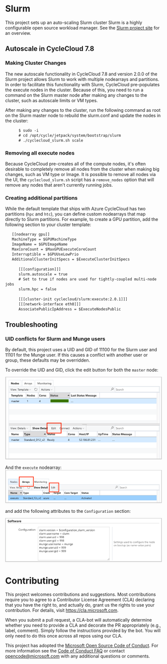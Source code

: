 
Slurm
========

This project sets up an auto-scaling Slurm cluster
Slurm is a highly configurable open source workload manager. See the [Slurm project site](https://www.schedmd.com/) for an overview.

## Autoscale in CycleCloud 7.8
### Making Cluster Changes
The new autoscale functionality in CycleCloud 7.8 and version 2.0.0 of the Slurm project allows Slurm to work with multiple nodearrays and partitions. In order to facilitate this functionality with Slurm, CycleCloud pre-populates the execute nodes in the cluster. Because of this, you need to run a command on the Slurm master node after making any changes to the cluster, such as autoscale limits or VM types.

After making any changes to the cluster, run the following command as root on the Slurm master node to rebuild the slurm.conf and update the nodes in the cluster:

```
      $ sudo -i
      # cd /opt/cycle/jetpack/system/bootstrap/slurm
      # ./cyclecloud_slurm.sh scale
```

### Removing all execute nodes
Because CycleCloud pre-creates all of the compute nodes, it's often desirable to completely remove all nodes from the cluster when making big changes, such as VM type or Image. It is possible to remove all nodes via the UI, the `cyclecloud_slurm.sh` script has a `remove_nodes` option that will remove any nodes that aren't currently running jobs.

### Creating additional partitions
While the default template that ships with Azure CycleCloud has two partitions (`hpc` and `htc`), you can define custom nodearrays that map directly to Slurm partitions. For example, to create a GPU partition, add the following section to your cluster template:

```
   [[nodearray gpu]]
   MachineType = $GPUMachineType
   ImageName = $GPUImageName
   MaxCoreCount = $MaxGPUExecuteCoreCount
   Interruptible = $GPUUseLowPrio
   AdditionalClusterInitSpecs = $ExecuteClusterInitSpecs

      [[[configuration]]]
      slurm.autoscale = true
      # Set to true if nodes are used for tightly-coupled multi-node jobs
      slurm.hpc = false

      [[[cluster-init cyclecloud/slurm:execute:2.0.1]]]
      [[[network-interface eth0]]]
      AssociatePublicIpAddress = $ExecuteNodesPublic
```

## Troubleshooting

### UID conflicts for Slurm and Munge users

By default, this project uses a UID and GID of 11100 for the Slurm user and 11101 for the Munge user. If this causes a conflict with another user or group, these defaults may be overridden.

To override the UID and GID, click the edit button for both the `master` node:

![Alt](/images/masternodeedit.png "Edit Master")

And the `execute` nodearray:
![Alt](/images/nodearraytab.png "Edit nodearray")

 and add the following attributes to the `Configuration` section:


![Alt](/images/nodearrayedit.png "Edit configuration")


# Contributing

This project welcomes contributions and suggestions.  Most contributions require you to agree to a
Contributor License Agreement (CLA) declaring that you have the right to, and actually do, grant us
the rights to use your contribution. For details, visit https://cla.microsoft.com.

When you submit a pull request, a CLA-bot will automatically determine whether you need to provide
a CLA and decorate the PR appropriately (e.g., label, comment). Simply follow the instructions
provided by the bot. You will only need to do this once across all repos using our CLA.

This project has adopted the [Microsoft Open Source Code of Conduct](https://opensource.microsoft.com/codeofconduct/).
For more information see the [Code of Conduct FAQ](https://opensource.microsoft.com/codeofconduct/faq/) or
contact [opencode@microsoft.com](mailto:opencode@microsoft.com) with any additional questions or comments.

